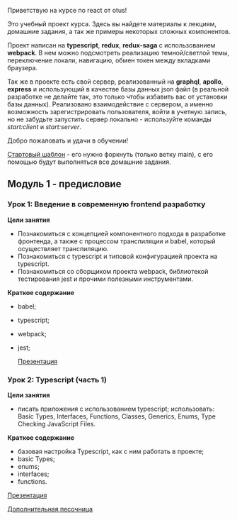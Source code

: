Приветствую на курсе по react от otus!

Это учебный проект курса. Здесь вы найдете материалы к лекциям, домашние задания, а так же примеры некоторых сложных компонентов.

Проект написан на **typescript**, **redux**, **redux-saga** с использованием **webpack**. В нем можно подсмотреть реализацию темной/светлой темы, переключение локали, навигацию, обмен токен между вкладками браузера.

Так же в проекте есть свой сервер, реализованный на **graphql**, **apollo**, **express** и использующий в качестве базы данных json файл (в реальной разработке не делайте так, это только чтобы избавить вас от установки базы данных). Реализовано взаимодействие с сервером, а именно возможность зарегистрировать пользователя, войти в учетную запись, но не забудьте запустить сервер локально - используйте команды _start:client_ и _start:server_.

Добро пожаловать и удачи в обучении!

[Стартовый шаблон](https://github.com/spirit-drive/react-start-template) - его нужно форкнуть (только ветку main), с его помощью будут выполняться все домашние задания.

## Модуль 1 - предисловие

### Урок 1: Введение в современную frontend разработку

**Цели занятия**
- Познакомиться с концепцией компонентного подхода в разработке фронтенда, а также с процессом транспиляции и babel, который осуществляет транспиляцию.
- Познакомиться с typescript и типовой конфигурацией проекта на typescript.
- Познакомиться со сборщиком проекта webpack, библиотекой тестирования jest и прочими полезными инструментами.

**Краткое содержание**
- babel;
- typescript;
- webpack;
- jest;


  [Презентация](https://docs.google.com/presentation/d/1Az2Y5ltjlz-YK2dyfya2ReMhum1SiomGGyM5m5b3XPU/edit?usp=sharing)

### Урок 2: Typescript (часть 1)

**Цели занятия**
- писать приложения с использованием typescript;
  использовать: Basic Types, Interfaces, Functions, Classes, Generics, Enums, Type Checking JavaScript Files.

**Краткое содержание**
- базовая настройка Typescript, как с ним работать в проекте;
- basic Types;
- enums;
- interfaces;
- functions.

[Презентация](https://drive.google.com/file/d/1w_JZM1i3cyF0u-hhsCJ7dUbBNSc5oU2i/view)

[Дополнительная песочница](https://codesandbox.io/s/typescript-1-hfer2p?file=/src/basis.ts:7265-7308)